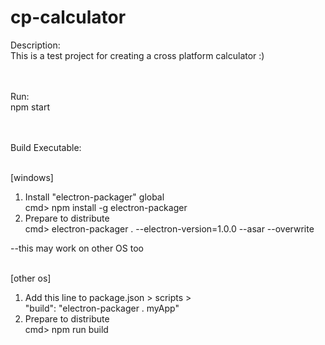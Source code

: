 # cp-calculator

Description:
</br>
This is a test project for creating a cross platform calculator :)
</br></br></br>

Run:
</br>
npm start
</br></br></br>

Build Executable:
</br></br>

[windows] </br>
1. Install "electron-packager" global </br>
cmd> npm install -g electron-packager </br>
2. Prepare to distribute </br>
cmd> electron-packager . --electron-version=1.0.0 --asar --overwrite </br>

--this may work on other OS too
</br></br>

[other os] </br>
1. Add this line to package.json > scripts >  </br>
"build": "electron-packager . myApp" </br>
2. Prepare to distribute </br>
cmd> npm run build </br>